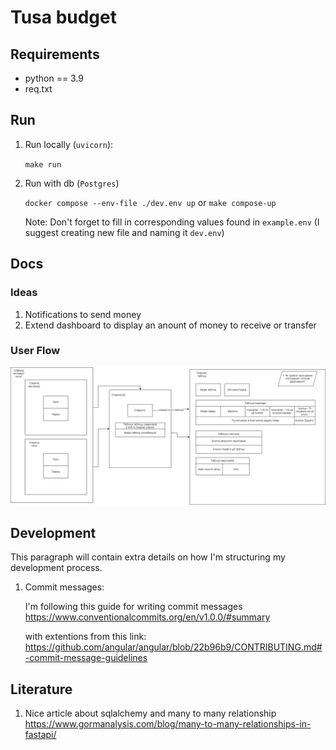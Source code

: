 # Tusa budget

## Requirements

* python == 3.9
* req.txt

## Run

1. Run locally (`uvicorn`):

    `make run`

2. Run with db (`Postgres`)

    `docker compose --env-file ./dev.env up` or `make compose-up`

    Note:
        Don't forget to fill in corresponding values found in `example.env` (I suggest creating new file and naming it `dev.env`)

## Docs

### Ideas

1. Notifications to send money
2. Extend dashboard to display an anount of money to receive or transfer

### User Flow

![User Flow diagram](./docs/userflow.jpg "User Flow diagram")

## Development

This paragraph will contain extra details on how I'm structuring my development process.

1. Commit messages:

    I'm following this guide for writing commit messages https://www.conventionalcommits.org/en/v1.0.0/#summary 
    
    with extentions from this link: https://github.com/angular/angular/blob/22b96b9/CONTRIBUTING.md#-commit-message-guidelines 

## Literature

1. Nice article about sqlalchemy and many to many relationship https://www.gormanalysis.com/blog/many-to-many-relationships-in-fastapi/
